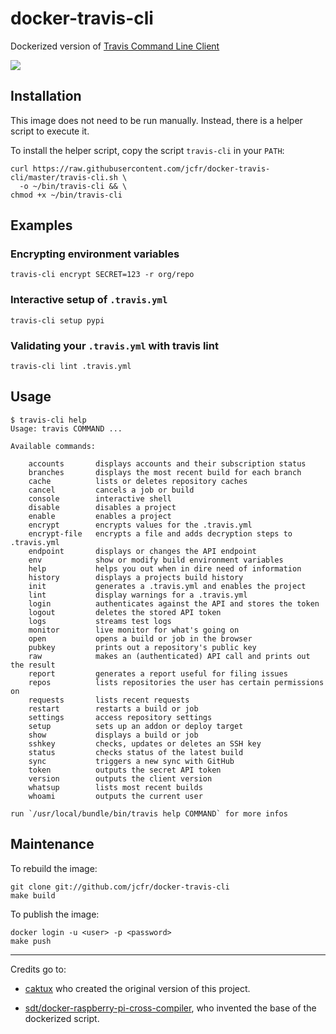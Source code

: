 # docker-travis-cli

Dockerized version of [Travis Command Line Client](https://github.com/travis-ci/travis.rb)

[![](https://images.microbadger.com/badges/version/jcfr/travis-cli.svg)](https://microbadger.com/images/jcfr/travis-cli "Get your own version badge on microbadger.com")

## Installation

This image does not need to be run manually. Instead, there is a helper script
to execute it.

To install the helper script, copy the script `travis-cli` in your `PATH`:

```shell
curl https://raw.githubusercontent.com/jcfr/docker-travis-cli/master/travis-cli.sh \
  -o ~/bin/travis-cli && \
chmod +x ~/bin/travis-cli
```

## Examples

### Encrypting environment variables
```shell
travis-cli encrypt SECRET=123 -r org/repo
```

### Interactive setup of `.travis.yml`
```shell
travis-cli setup pypi
```

### Validating your `.travis.yml` with travis lint
```shell
travis-cli lint .travis.yml
```

## Usage

```shell
$ travis-cli help
Usage: travis COMMAND ...

Available commands:

	accounts       displays accounts and their subscription status
	branches       displays the most recent build for each branch
	cache          lists or deletes repository caches
	cancel         cancels a job or build
	console        interactive shell
	disable        disables a project
	enable         enables a project
	encrypt        encrypts values for the .travis.yml
	encrypt-file   encrypts a file and adds decryption steps to .travis.yml
	endpoint       displays or changes the API endpoint
	env            show or modify build environment variables
	help           helps you out when in dire need of information
	history        displays a projects build history
	init           generates a .travis.yml and enables the project
	lint           display warnings for a .travis.yml
	login          authenticates against the API and stores the token
	logout         deletes the stored API token
	logs           streams test logs
	monitor        live monitor for what's going on
	open           opens a build or job in the browser
	pubkey         prints out a repository's public key
	raw            makes an (authenticated) API call and prints out the result
	report         generates a report useful for filing issues
	repos          lists repositories the user has certain permissions on
	requests       lists recent requests
	restart        restarts a build or job
	settings       access repository settings
	setup          sets up an addon or deploy target
	show           displays a build or job
	sshkey         checks, updates or deletes an SSH key
	status         checks status of the latest build
	sync           triggers a new sync with GitHub
	token          outputs the secret API token
	version        outputs the client version
	whatsup        lists most recent builds
	whoami         outputs the current user

run `/usr/local/bundle/bin/travis help COMMAND` for more infos
```

## Maintenance

To rebuild the image:

```shell
git clone git://github.com/jcfr/docker-travis-cli
make build
```

To publish the image:

```shell
docker login -u <user> -p <password>
make push
```

---

Credits go to:

* [caktux](https://github.com/caktux) who created the original version of this project.

* [sdt/docker-raspberry-pi-cross-compiler](https://github.com/sdt/docker-raspberry-pi-cross-compiler), who invented the base of the dockerized script.

